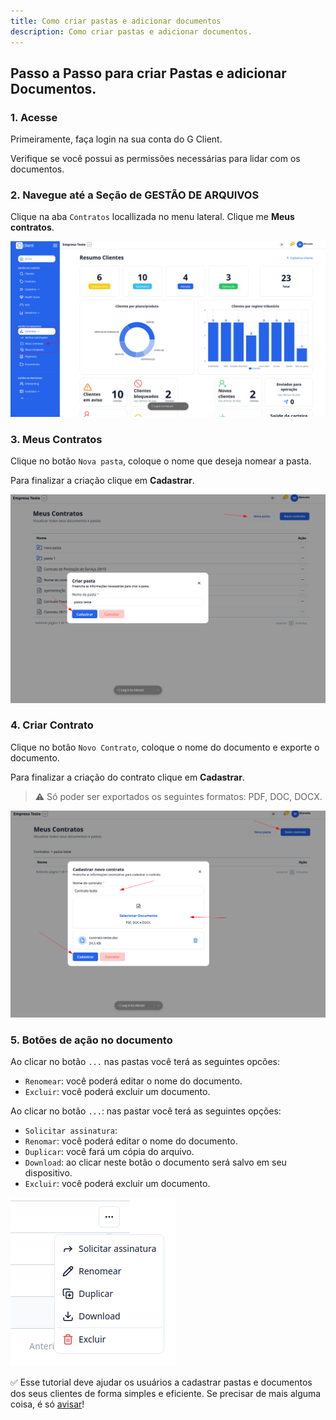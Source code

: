```yaml
---
title: Como criar pastas e adicionar documentos
description: Como criar pastas e adicionar documentos.
---
```


## Passo a Passo para criar Pastas e adicionar Documentos.

### 1. Acesse

Primeiramente, faça login na sua conta do G Client.

Verifique se você possui as permissões necessárias para lidar com os documentos.

### 2. Navegue até a Seção de GESTÃO DE ARQUIVOS

Clique na aba `Contratos` locallizada no menu lateral. Clique me **Meus contratos**.

![ilustação de onde encontrar a aba Documentos](./img/create-folder-adding-fiel/example-01.png)

### 3. Meus Contratos

Clique no botão `Nova pasta`, coloque o nome que deseja nomear a pasta.

Para finalizar a criação clique em **Cadastrar**.

![exemplo descrito acima](./img/create-folder-adding-fiel/example-02.png)

### 4. Criar Contrato

Clique no botão `Novo Contrato`, coloque o nome do documento e exporte o documento.

Para finalizar a criação do contrato clique em **Cadastrar**.

> ⚠️ Só poder ser exportados os seguintes formatos: PDF, DOC, DOCX.

![exemplo descrito acima](./img/create-folder-adding-fiel/example-03.png)

### 5. Botões de ação no documento

Ao clicar no botão `...` nas pastas você terá as seguintes opcões:

- `Renomear`: você poderá editar o nome do documento.
- `Excluir`: você poderá excluir um documento.

Ao clicar no botão `...`: nas pastar você terá as seguintes opções:

- `Solicitar assinatura`:
- `Renomar`: você poderá editar o nome do documento.
- `Duplicar`: você fará um cópia do arquivo.
- `Download`: ao clicar neste botão o documento será salvo em seu dispositivo.
- `Excluir`: você poderá excluir um documento.

![exemplo descrito acima](./img/create-folder-adding-fiel/example-04.png)

✅ Esse tutorial deve ajudar os usuários a cadastrar pastas e documentos dos seus clientes de forma simples e eficiente. Se precisar de mais alguma coisa, é só [avisar](https://api.whatsapp.com/send?phone=5544997046569&text=Preciso%20de%20ajuda%20sobre%20um%20tutorial)!
